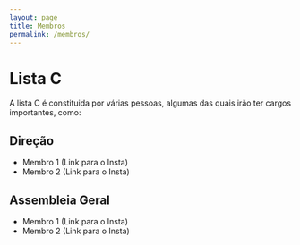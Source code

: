 ```yaml
---
layout: page
title: Membros
permalink: /membros/
---
```


# Lista C
A lista C é constituida por várias pessoas, algumas das quais irão ter cargos importantes, como:


## Direção

- Membro 1 (Link para o Insta)
- Membro 2 (Link para o Insta)


## Assembleia Geral

- Membro 1 (Link para o Insta)
- Membro 2 (Link para o Insta)